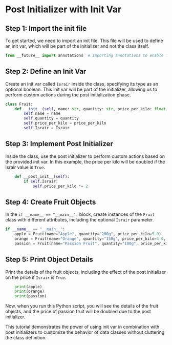 # Post Initializer with Init Var

## Step 1: Import the init file

To get started, we need to import an init file. This file will be used to define an init var, which will be part of the initializer and not the class itself.

```python
from __future__ import annotations  # Importing annotations to enable forward references in type hints
```

## Step 2: Define an Init Var

Create an init var called `Israir` inside the class, specifying its type as an optional boolean. This init var will be part of the initializer, allowing us to perform custom actions during the post initialization phase.

```python
class Fruit:
    def __init__(self, name: str, quantity: str, price_per_kilo: float, Israir: bool = None):
        self.name = name
        self.quantity = quantity
        self.price_per_kilo = price_per_kilo
        self.Israir = Israir
```

## Step 3: Implement Post Initializer

Inside the class, use the post initializer to perform custom actions based on the provided init var. In this example, the price per kilo will be doubled if the Israir value is `True`.

```python
    def __post_init__(self):
        if self.Israir:
            self.price_per_kilo *= 2
```

## Step 4: Create Fruit Objects

In the `if __name__ == "__main__":` block, create instances of the `Fruit` class with different attributes, including the optional `Israir` parameter.

```python
if __name__ == "__main__":
    apple = Fruit(name="Apple", quantity="200g", price_per_kilo=5.0)
    orange = Fruit(name="Orange", quantity="150g", price_per_kilo=4.0, Israir=False)
    passion = Fruit(name="Passion Fruit", quantity="100g", price_per_kilo=50.0, Israir=True)
```

## Step 5: Print Object Details

Print the details of the fruit objects, including the effect of the post initializer on the price if `Israir` is `True`.

```python
    print(apple)
    print(orange)
    print(passion)
```

Now, when you run this Python script, you will see the details of the fruit objects, and the price of passion fruit will be doubled due to the post initializer.

This tutorial demonstrates the power of using init var in combination with post initializers to customize the behavior of data classes without cluttering the class definition.
